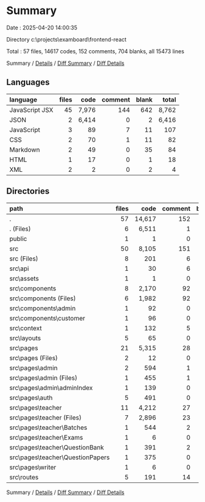 # Summary

Date : 2025-04-20 14:00:35

Directory c:\\projects\\examboard\\frontend-react

Total : 57 files,  14617 codes, 152 comments, 704 blanks, all 15473 lines

Summary / [Details](details.md) / [Diff Summary](diff.md) / [Diff Details](diff-details.md)

## Languages
| language | files | code | comment | blank | total |
| :--- | ---: | ---: | ---: | ---: | ---: |
| JavaScript JSX | 45 | 7,976 | 144 | 642 | 8,762 |
| JSON | 2 | 6,414 | 0 | 2 | 6,416 |
| JavaScript | 3 | 89 | 7 | 11 | 107 |
| CSS | 2 | 70 | 1 | 11 | 82 |
| Markdown | 2 | 49 | 0 | 35 | 84 |
| HTML | 1 | 17 | 0 | 1 | 18 |
| XML | 2 | 2 | 0 | 2 | 4 |

## Directories
| path | files | code | comment | blank | total |
| :--- | ---: | ---: | ---: | ---: | ---: |
| . | 57 | 14,617 | 152 | 704 | 15,473 |
| . (Files) | 6 | 6,511 | 1 | 21 | 6,533 |
| public | 1 | 1 | 0 | 1 | 2 |
| src | 50 | 8,105 | 151 | 682 | 8,938 |
| src (Files) | 8 | 201 | 6 | 63 | 270 |
| src\\api | 1 | 30 | 6 | 6 | 42 |
| src\\assets | 1 | 1 | 0 | 1 | 2 |
| src\\components | 8 | 2,170 | 92 | 163 | 2,425 |
| src\\components (Files) | 6 | 1,982 | 92 | 149 | 2,223 |
| src\\components\\admin | 1 | 92 | 0 | 7 | 99 |
| src\\components\\customer | 1 | 96 | 0 | 7 | 103 |
| src\\context | 1 | 132 | 5 | 22 | 159 |
| src\\layouts | 5 | 65 | 0 | 21 | 86 |
| src\\pages | 21 | 5,315 | 28 | 375 | 5,718 |
| src\\pages (Files) | 2 | 12 | 0 | 4 | 16 |
| src\\pages\\admin | 2 | 594 | 1 | 27 | 622 |
| src\\pages\\admin (Files) | 1 | 455 | 1 | 8 | 464 |
| src\\pages\\admin\\adminIndex | 1 | 139 | 0 | 19 | 158 |
| src\\pages\\auth | 5 | 491 | 0 | 32 | 523 |
| src\\pages\\teacher | 11 | 4,212 | 27 | 310 | 4,549 |
| src\\pages\\teacher (Files) | 7 | 2,896 | 23 | 207 | 3,126 |
| src\\pages\\teacher\\Batches | 1 | 544 | 2 | 51 | 597 |
| src\\pages\\teacher\\Exams | 1 | 6 | 0 | 2 | 8 |
| src\\pages\\teacher\\QuestionBank | 1 | 391 | 2 | 30 | 423 |
| src\\pages\\teacher\\QuestionPapers | 1 | 375 | 0 | 20 | 395 |
| src\\pages\\writer | 1 | 6 | 0 | 2 | 8 |
| src\\routes | 5 | 191 | 14 | 31 | 236 |

Summary / [Details](details.md) / [Diff Summary](diff.md) / [Diff Details](diff-details.md)
